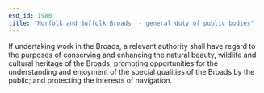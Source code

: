 ```yaml
---
esd_id: 1980
title: "Norfolk and Suffolk Broads  - general duty of public bodies"
---
```


If undertaking work in the Broads, a relevant authority shall have regard to the purposes of conserving and enhancing the natural beauty, wildlife and cultural heritage of the Broads; promoting opportunities for the understanding and enjoyment of the special qualities of the Broads by the public; and protecting the interests of navigation.

